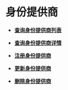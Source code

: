 # 身份提供商<a name="iam_13_0201"></a>

-   **[查询身份提供商列表](查询身份提供商列表.md)**  

-   **[查询身份提供商详情](查询身份提供商详情.md)**  

-   **[注册身份提供商](注册身份提供商.md)**  

-   **[更新身份提供商](更新身份提供商.md)**  

-   **[删除身份提供商](删除身份提供商.md)**  


